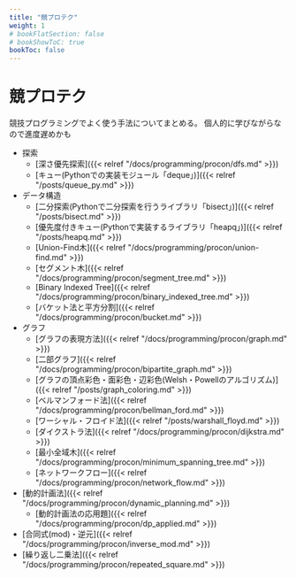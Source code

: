 ```yaml
---
title: "競プロテク"
weight: 1
# bookFlatSection: false
# bookShowToC: true
bookToc: false
---
```


# 競プロテク

競技プログラミングでよく使う手法についてまとめる。
個人的に学びながらなので進度遅めかも

- 探索
     - [深さ優先探索]({{< relref "/docs/programming/procon/dfs.md" >}})
     - [キュー(Pythonでの実装モジュール「deque」)]({{< relref "/posts/queue_py.md" >}})
- データ構造
     - [二分探索(Pythonで二分探索を行うライブラリ「bisect」)]({{< relref "/posts/bisect.md" >}})
     - [優先度付きキュー(Pythonで実装するライブラリ「heapq」)]({{< relref "/posts/heapq.md" >}})
     - [Union-Find木]({{< relref "/docs/programming/procon/union-find.md" >}})
     - [セグメント木]({{< relref "/docs/programming/procon/segment_tree.md" >}})
     - [Binary Indexed Tree]({{< relref "/docs/programming/procon/binary_indexed_tree.md" >}})
     - [バケット法と平方分割]({{< relref "/docs/programming/procon/bucket.md" >}})
- グラフ 
     - [グラフの表現方法]({{< relref "/docs/programming/procon/graph.md" >}})
     - [二部グラフ]({{< relref "/docs/programming/procon/bipartite_graph.md" >}})
     - [グラフの頂点彩色・面彩色・辺彩色(Welsh・Powellのアルゴリズム)]({{< relref "/posts/graph_coloring.md" >}})
     - [ベルマンフォード法]({{< relref "/docs/programming/procon/bellman_ford.md" >}})
     - [ワーシャル・フロイド法]({{< relref "/posts/warshall_floyd.md" >}})
     - [ダイクストラ法]({{< relref "/docs/programming/procon/dijkstra.md" >}})
     - [最小全域木]({{< relref "/docs/programming/procon/minimum_spanning_tree.md" >}})
     - [ネットワークフロー]({{< relref "/docs/programming/procon/network_flow.md" >}})
- [動的計画法]({{< relref "/docs/programming/procon/dynamic_planning.md" >}})
     - [動的計画法の応用題]({{< relref "/docs/programming/procon/dp_applied.md" >}})
- [合同式(mod)・逆元]({{< relref "/docs/programming/procon/inverse_mod.md" >}})
- [繰り返し二乗法]({{< relref "/docs/programming/procon/repeated_square.md" >}})


